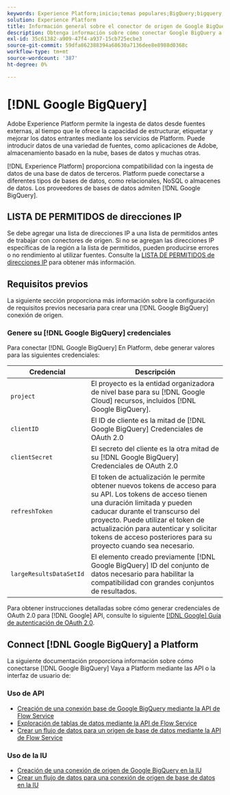 ```yaml
---
keywords: Experience Platform;inicio;temas populares;BigQuery;bigquery;Google BigQuery;google bigquery
solution: Experience Platform
title: Información general sobre el conector de origen de Google BigQuery
description: Obtenga información sobre cómo conectar Google BigQuery a Adobe Experience Platform mediante API o la interfaz de usuario.
exl-id: 35c61382-a909-47f4-a937-15cb725ecbe3
source-git-commit: 59dfa862388394a68630a7136dee8e8988d0368c
workflow-type: tm+mt
source-wordcount: '387'
ht-degree: 0%

---
```


# [!DNL Google BigQuery]

Adobe Experience Platform permite la ingesta de datos desde fuentes externas, al tiempo que le ofrece la capacidad de estructurar, etiquetar y mejorar los datos entrantes mediante los servicios de Platform. Puede introducir datos de una variedad de fuentes, como aplicaciones de Adobe, almacenamiento basado en la nube, bases de datos y muchas otras.

[!DNL Experience Platform] proporciona compatibilidad con la ingesta de datos de una base de datos de terceros. Platform puede conectarse a diferentes tipos de bases de datos, como relacionales, NoSQL o almacenes de datos. Los proveedores de bases de datos admiten [!DNL Google BigQuery].

## LISTA DE PERMITIDOS de direcciones IP

Se debe agregar una lista de direcciones IP a una lista de permitidos antes de trabajar con conectores de origen. Si no se agregan las direcciones IP específicas de la región a la lista de permitidos, pueden producirse errores o no rendimiento al utilizar fuentes. Consulte la [LISTA DE PERMITIDOS de direcciones IP](../../ip-address-allow-list.md) para obtener más información.

## Requisitos previos

La siguiente sección proporciona más información sobre la configuración de requisitos previos necesaria para crear una [!DNL Google BigQuery] conexión de origen.

### Genere su [!DNL Google BigQuery] credenciales

Para conectar [!DNL Google BigQuery] En Platform, debe generar valores para las siguientes credenciales:

| Credencial | Descripción |
| ---------- | ----------- |
| `project` | El proyecto es la entidad organizadora de nivel base para su [!DNL Google Cloud] recursos, incluidos [!DNL Google BigQuery]. |
| `clientID` | El ID de cliente es la mitad de [!DNL Google BigQuery] Credenciales de OAuth 2.0 |
| `clientSecret` | El secreto del cliente es la otra mitad de su [!DNL Google BigQuery] Credenciales de OAuth 2.0 |
| `refreshToken` | El token de actualización le permite obtener nuevos tokens de acceso para su API. Los tokens de acceso tienen una duración limitada y pueden caducar durante el transcurso del proyecto. Puede utilizar el token de actualización para autenticar y solicitar tokens de acceso posteriores para su proyecto cuando sea necesario. |
| `largeResultsDataSetId` | El elemento creado previamente  [!DNL Google BigQuery] ID del conjunto de datos necesario para habilitar la compatibilidad con grandes conjuntos de resultados. |

Para obtener instrucciones detalladas sobre cómo generar credenciales de OAuth 2.0 para [!DNL Google] API, consulte lo siguiente [[!DNL Google] Guía de autenticación de OAuth 2.0](https://developers.google.com/identity/protocols/oauth2).

## Connect [!DNL Google BigQuery] a Platform

La siguiente documentación proporciona información sobre cómo conectarse [!DNL Google BigQuery] Vaya a Platform mediante las API o la interfaz de usuario de:

### Uso de API

- [Creación de una conexión base de Google BigQuery mediante la API de Flow Service](../../tutorials/api/create/databases/bigquery.md)
- [Exploración de tablas de datos mediante la API de Flow Service](../../tutorials/api/explore/tabular.md)
- [Crear un flujo de datos para un origen de base de datos mediante la API de Flow Service](../../tutorials/api/collect/database-nosql.md)

### Uso de la IU

- [Creación de una conexión de origen de Google BigQuery en la IU](../../tutorials/ui/create/databases/bigquery.md)
- [Crear un flujo de datos para una conexión de origen de base de datos en la IU](../../tutorials/ui/dataflow/databases.md)
